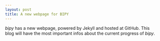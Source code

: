 ```yaml
---
layout: post
title: A new webpage for BIPY
---
```


*bipy* has a new webpage, powered by Jekyll and hosted at GitHub. This blog will have the most important infos about the current progress of *bipy*.